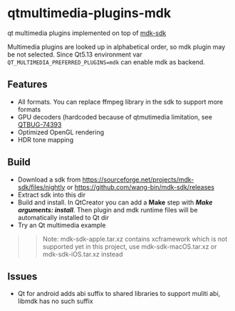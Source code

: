 # qtmultimedia-plugins-mdk
qt multimedia plugins implemented on top of [mdk-sdk](https://github.com/wang-bin/mdk-sdk)

Multimedia plugins are looked up in alphabetical order, so mdk plugin may be not selected. Since Qt5.13 environment var `QT_MULTIMEDIA_PREFERRED_PLUGINS=mdk` can enable mdk as backend.

## Features
- All formats. You can replace ffmpeg library in the sdk to support more formats
- GPU decoders (hardcoded because of qtmutimedia limitation, see [QTBUG-74393](https://bugreports.qt.io/browse/QTBUG-74393)
- Optimized OpenGL rendering
- HDR tone mapping

## Build
- Download a sdk from https://sourceforge.net/projects/mdk-sdk/files/nightly or https://github.com/wang-bin/mdk-sdk/releases
- Extract sdk into this dir
- Build and install. In QtCreator you can add a **Make** step with ***Make arguments: install***. Then plugin and mdk runtime files will be automatically installed to Qt dir
- Try an Qt multimedia example

>> Note: mdk-sdk-apple.tar.xz contains xcframework which is not supported yet in this project, use mdk-sdk-macOS.tar.xz or mdk-sdk-iOS.tar.xz instead

## Issues
- Qt for android adds abi suffix to shared libraries to support muliti abi, libmdk has no such suffix
